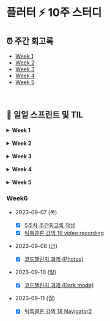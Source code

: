 # 플러터 ⚡️ 10주 스터디

## ⏰ 주간 회고록

- [Week 1](weeks/week1.md)
- [Week 2](weeks/week2.md)
- [Week 3](weeks/week3.md)
- [Week 4](weeks/week4.md)
- [Week 5](weeks/week5.md)

<br>

## 📂 일일 스프린트 및 TIL

<details>
<summary><b>Week 1</b></summary>

- [2023-08-07 (월)](TIL/20230807.md)

  - [x] Dart 강의 0.0~1.7
  - [x] Flutter 설치

- [2023-08-08 (화)](TIL/20230808.md)

  - [x] Dart 강의 2.0~2.5
  - [x] 플러터 강의 예습

- [2023-08-09 (수)](TIL/20230809.md)

  - [x] Dart 강의 3.0~3.5
  - [x] 주간회고록 작성

</details>

<br>

<details>
<summary><b>Week 2</b></summary>

- [2023-08-10 (목)](TIL/20230810.md)

  - [x] Dart 강의 4.0~4.10

- [2023-08-11 (금)](dart/dictionary.dart)

  - [x] Dart Code Challenge (Dictionary)

- [2023-08-14 (월)](TIL/20230814.md)

  - [x] 플러터 강의 1.0~2.5
  - [x] 플러터 퀴즈 풀기

- [2023-08-15 (화)](TIL/20230815.md)

  - [x] 플러터 강의 3.0~3.9
  - [x] [플러터 코드 챌린지 과제 (UI Clone)](./ui_clone/README.md)

- [2023-08-16 (수)](TIL/20230816.md)

  - [x] 플러터 강의 4.0~4.4
  - [x] 주간회고록 작성

</details>

<br>

<details>
<summary><b>Week 3</b></summary>

- [2023-08-17 (목)](TIL/20230817.md)

  - [x] 플러터 강의 5.0~5.4
  - [x] [플러터 코드 챌린지 과제 (Pomodoro)](./pomodoro/README.md)

- [2023-08-18 (금)](TIL/20230818.md)

  - [x] 플러터 강의 6.0~6.18

- [2023-08-21 (월)](TIL/20230821.md)

  - [x] 틱톡클론 강의 3.0~4.2

- [2023-08-22 (화)](TIL/20230822.md)

  - [x] 틱톡클론 강의 4.3~4.9

- 2023-08-23 (수)

  - [x] [코드챌린지 과제 (onBoarding1)](./onboarding/README.md)
  - [x] [주간회고록 작성](weeks/week3.md)

</details>

<br>

<details>
<summary><b>Week 4</b></summary>

- 2023-08-25 (금)

  - [x] [틱톡클론 강의 5.1~5.4](TIL/20230825.md)
  - [x] [코드챌린지 과제 리팩토링 (onBoarding1)](./onboarding/README.md/#part-1)

- 2023-08-26 (토)

  - [x] [코드챌린지 과제 (onBoarding2)](./onboarding/README.md/#part-2)

- 2023-08-28 (월)

  - [x] [틱톡클론 강의 6.0~6.8](TIL/20230828.md)

- 2023-08-29 (화)

  - [x] [코드챌린지 과제 (Navigation Time)](./threads/README.md/#code-challenge-navigation-time)

- 2023-08-30 (수)

  - [x] [틱톡클론 강의 8.0~8.4](./TIL/20230830.md)
  - [x] [4주차 주간회고록 작성](./weeks/week4.md)
  - [x] [코드챌린지 과제 (Bottom Sheet)](./threads/README.md/#code-challenge-bottom-sheet)

</details>

<br>

<details>
<summary><b>Week 5</b></summary>

- 2023-08-31 (목)

  - [x] [코드챌린지 과제 (Write Screen)](./threads/README.md/#code-challenge-write-screen)

- 2023-09-02 (토)

  - [x] [코드챌린지 과제 (Search & Activity)](./threads/README.md/#code-challenge-search--acitivity)

- 2023-09-04 (월)

  - [x] [틱톡클론 강의 12 user profile](./TIL/tiktok_12_user_profile.md)
  - [x] [틱톡클론 강의 13 settings ](./TIL/tiktok_13_settings.md)

- 2023-09-05 (화)

  - [x] [코드챌린지 과제 (Profile and Settings)](./threads/README.md/#code-challenge-profile-and-settings)

</details>

### Week6

- 2023-09-07 (목)

  - [x] [5주차 주간회고록 작성](./weeks/week5.md)
  - [x] [틱톡클론 강의 19 video recording](./TIL/tiktok_19_video_recording.md)

- 2023-09-08 (금)

  - [x] [코드챌린지 과제 (Photos)](./threads/README.md/#code-challenge-photos)

- 2023-09-10 (일)

  - [x] [코드챌린지 과제 (Dark mode)](./threads/README.md/#code-challenge-dark-mode)

- 2023-09-11 (월)

  - [x] [틱톡클론 강의 18 Navigator2](./TIL/tikto_18_navigator2.md)
